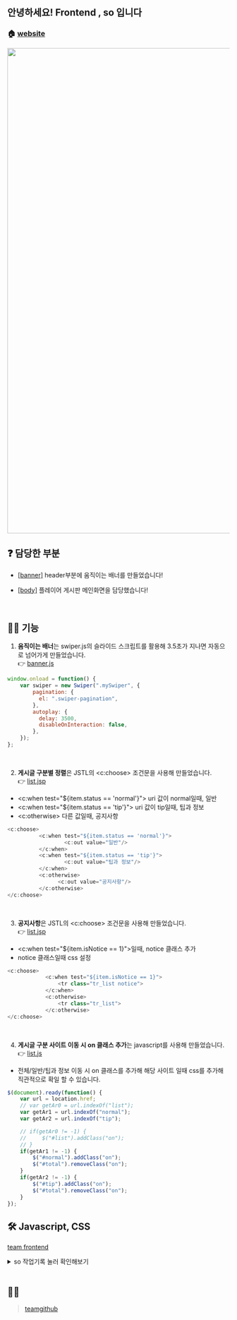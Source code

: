 ## 안녕하세요! Frontend , so 입니다

### 🏠  [website](http://hamilkarr2.cafe24.com/board/list)
<img src="https://user-images.githubusercontent.com/86813319/145541041-18c5f234-093b-46ed-9b9b-417c4606569e.png" align="center" height="1100" >

## ❓ 담당한 부분
- [[banner]](https://github.com/hamilkarr/TeamBoard/blob/master/main/webapp/views/outline/header/inc/common.jsp) header부분에 움직이는 배너를 만들었습니다!


- [[body]](https://github.com/hamilkarr/TeamBoard/blob/master/main/webapp/views/board/list.jsp) 플레이어 게시판 메인화면을 담당했습니다!

<br>

## 🙋‍♀️ 기능
1. **움직이는 배너**는 swiper.js의 슬라이드 스크립트를 활용해 3.5초가 지나면 자동으로 넘어가게 만들었습니다.<br> 👉 [banner.js](https://github.com/hamilkarr/TeamBoard/blob/master/main/webapp/resources/js/banner.js)

```js
window.onload = function() {
	var swiper = new Swiper(".mySwiper", {
	    pagination: {
	      el: ".swiper-pagination",
	    },
		autoplay: {
          delay: 3500,
          disableOnInteraction: false,
        },
	});
};
```
<br>

2. **게시글 구분별 정렬**은  JSTL의 <c:choose> 조건문을 사용해 만들었습니다. <br>
👉 [list.jsp ](https://github.com/hamilkarr/TeamBoard/blob/master/main/webapp/views/board/list.jsp)
- <c:when test="${item.status == 'normal'}"> uri 값이 normal일때, 일반
- <c:when test="${item.status == 'tip'}"> uri 값이 tip일때, 팁과 정보
- <c:otherwise> 다른 값일때, 공지사항
```js
<c:choose>
	      <c:when test="${item.status == 'normal'}">
		          <c:out value="일반"/>
	      </c:when>
	      <c:when test="${item.status == 'tip'}">
		          <c:out value="팁과 정보"/>
	      </c:when>
	      <c:otherwise>
	          	<c:out value="공지사항"/>
	      </c:otherwise>
</c:choose>
```
<br>

3. **공지사항**은  JSTL의 <c:choose> 조건문을 사용해 만들었습니다. <br>
👉 [list.jsp ](https://github.com/hamilkarr/TeamBoard/blob/master/main/webapp/views/board/list.jsp)

- <c:when test="${item.isNotice == 1}">일때, notice 클래스 추가
- notice 클래스일때 css 설정
```js
<c:choose>
      		<c:when test="${item.isNotice == 1}">
      			<tr class="tr_list notice">
      		</c:when>
      		<c:otherwise>
        		<tr class="tr_list">
        	</c:otherwise>
</c:choose>
```
<br>

4.  **게시글 구분 사이트 이동 시 on 클래스 추가**는 javascript를 사용해 만들었습니다.<br>
👉 [list.js](https://github.com/hamilkarr/TeamBoard/blob/master/main/webapp/resources/js/list.js)
- 전체/일반/팁과 정보 이동 시 on 클래스를 추가해 해당 사이트 일때 css를 추가해 직관적으로 확일 할 수 있습니다.


```js
$(document).ready(function() {
    var url = location.href;
    // var getAr0 = url.indexOf("list");
    var getAr1 = url.indexOf("normal");
    var getAr2 = url.indexOf("tip");

    // if(getAr0 != -1) {
    //     $("#list").addClass("on");
    // }
    if(getAr1 != -1) {
        $("#normal").addClass("on");
        $("#total").removeClass("on");
    }
    if(getAr2 != -1) {
        $("#tip").addClass("on");
        $("#total").removeClass("on");
    }
});	
```


## 🛠 Javascript, CSS

[team frontend](https://github.com/hamilkarr/TeamBoard/tree/master/main/webapp/resources)

<details><summary>so 작업기록 눌러 확인해보기</summary>

## Update2 (12-02) 프론트팀 취합 이후 수정함
### 전체 디벨롭 이후에 수정할 부분!!
list.jsp
 - line 26~32  : 검색결과 박스
 - line 98~106 : 검색창

board.css
 - line 36~~ 전체 복사


## Update (12-02)
list.jsp
 - N 대신 아이콘 추가
 - 아이콘 모음 제거
 
board.css
 - 아이콘 부분 수정
 - font-size px > rem으로 변경

 readme... 틀 작성중...
 
 
## Update (11-28)
![image](https://user-images.githubusercontent.com/84768566/143769221-d78d71d1-c957-4da2-bfcc-b36e4c8fe8a2.png)

com.core.Board
 - isNotice 추가

list.jsp
 - {isNotice == 1}일때 notice클래스 추가

board.css
 - notice 배경색 변경
 - table 셀간격 삭제 (collapse)

![image](https://user-images.githubusercontent.com/84768566/143769224-cb1eb819-f49f-47bc-82c0-7e85ced2b981.png)

 - 페이지네이션 css추가 (develop브랜치에 미리 올림 > 소스 변경 없음)

<br>

## Update (11-26)
![image](https://user-images.githubusercontent.com/84768566/143518451-49211f9d-3d11-47e9-b41e-3a8b0904f86d.png)

- 아이콘 n버튼 , 레벨 (4단계) 예시 추가
  * 배틀그라운드 게시판에서 이미지 4개 가져옴, 회의 후 레벨 아이콘 결정!


board.css
- 글쓰기 버튼 수정
- 조회수 항목 추가, 제목 항목 크기 수정

banner.js
- 롤링 배너 자동 슬라이드 추가

</details>

<br>   
 

## 🤼‍♂️ 

> [teamgithub](https://github.com/hamilkarr/TeamBoard)
